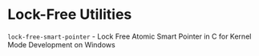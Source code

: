 # Lock-Free Utilities

`lock-free-smart-pointer` - Lock Free Atomic Smart Pointer in C for Kernel Mode Development on Windows

